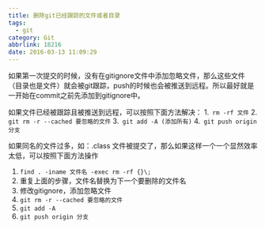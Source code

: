 ```yaml
---
title: 删除git已经跟踪的文件或者目录
tags:
  - git
category: Git
abbrlink: 18216
date: 2016-03-13 11:09:29
---
```


如果第一次提交的时候，没有在gitignore文件中添加忽略文件，那么这些文件（目录也是文件）就会被git跟踪，push的时候也会被推送到远程。所以最好就是一开始在commit之前先添加到gitignore中。

如果文件已经被跟踪且被推送到远程，可以按照下面方法解决：
1.` rm -rf 文件`
2. `git rm -r --cached 要忽略的文件`
3.` git add -A (添加所有)`
4.` git push origin 分支`

如果同名的文件过多，如：.class 文件被提交了，那么如果这样一个一个显然效率太低，可以按照下面方法操作
1. `find . -iname 文件名 -exec rm -rf {}\;`
2. 重复上面的步骤，文件名替换为下一个要删除的文件名
3. 修改gitignore，添加忽略文件
4.   `git rm -r --cached 要忽略的文件`
5. `git add -A`
6. `git push origin 分支`
